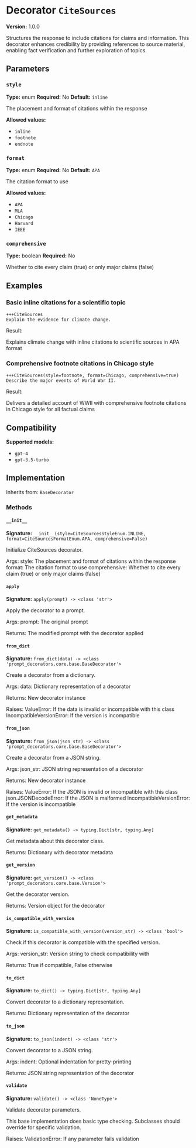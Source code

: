 # Decorator `CiteSources`

**Version:** 1.0.0

Structures the response to include citations for claims and information. This decorator enhances credibility by providing references to source material, enabling fact verification and further exploration of topics.

## Parameters

### `style`

**Type:** enum
**Required:** No
**Default:** `inline`

The placement and format of citations within the response

**Allowed values:**

- `inline`
- `footnote`
- `endnote`

### `format`

**Type:** enum
**Required:** No
**Default:** `APA`

The citation format to use

**Allowed values:**

- `APA`
- `MLA`
- `Chicago`
- `Harvard`
- `IEEE`

### `comprehensive`

**Type:** boolean
**Required:** No

Whether to cite every claim (true) or only major claims (false)

## Examples

### Basic inline citations for a scientific topic

```
+++CiteSources
Explain the evidence for climate change.
```

Result:

Explains climate change with inline citations to scientific sources in APA format

### Comprehensive footnote citations in Chicago style

```
+++CiteSources(style=footnote, format=Chicago, comprehensive=true)
Describe the major events of World War II.
```

Result:

Delivers a detailed account of WWII with comprehensive footnote citations in Chicago style for all factual claims

## Compatibility

**Supported models:**

- `gpt-4`
- `gpt-3.5-turbo`

## Implementation

Inherits from: `BaseDecorator`

### Methods

#### `__init__`

**Signature:** `__init__(style=CiteSourcesStyleEnum.INLINE, format=CiteSourcesFormatEnum.APA, comprehensive=False)`

Initialize CiteSources decorator.

Args:
    style: The placement and format of citations within the response
    format: The citation format to use
    comprehensive: Whether to cite every claim (true) or only major claims (false)

#### `apply`

**Signature:** `apply(prompt) -> <class 'str'>`

Apply the decorator to a prompt.

Args:
    prompt: The original prompt

Returns:
    The modified prompt with the decorator applied

#### `from_dict`

**Signature:** `from_dict(data) -> <class 'prompt_decorators.core.base.BaseDecorator'>`

Create a decorator from a dictionary.

Args:
    data: Dictionary representation of a decorator

Returns:
    New decorator instance

Raises:
    ValueError: If the data is invalid or incompatible with this class
    IncompatibleVersionError: If the version is incompatible

#### `from_json`

**Signature:** `from_json(json_str) -> <class 'prompt_decorators.core.base.BaseDecorator'>`

Create a decorator from a JSON string.

Args:
    json_str: JSON string representation of a decorator

Returns:
    New decorator instance

Raises:
    ValueError: If the JSON is invalid or incompatible with this class
    json.JSONDecodeError: If the JSON is malformed
    IncompatibleVersionError: If the version is incompatible

#### `get_metadata`

**Signature:** `get_metadata() -> typing.Dict[str, typing.Any]`

Get metadata about this decorator class.

Returns:
    Dictionary with decorator metadata

#### `get_version`

**Signature:** `get_version() -> <class 'prompt_decorators.core.base.Version'>`

Get the decorator version.

Returns:
    Version object for the decorator

#### `is_compatible_with_version`

**Signature:** `is_compatible_with_version(version_str) -> <class 'bool'>`

Check if this decorator is compatible with the specified version.

Args:
    version_str: Version string to check compatibility with

Returns:
    True if compatible, False otherwise

#### `to_dict`

**Signature:** `to_dict() -> typing.Dict[str, typing.Any]`

Convert decorator to a dictionary representation.

Returns:
    Dictionary representation of the decorator

#### `to_json`

**Signature:** `to_json(indent) -> <class 'str'>`

Convert decorator to a JSON string.

Args:
    indent: Optional indentation for pretty-printing

Returns:
    JSON string representation of the decorator

#### `validate`

**Signature:** `validate() -> <class 'NoneType'>`

Validate decorator parameters.

This base implementation does basic type checking.
Subclasses should override for specific validation.

Raises:
    ValidationError: If any parameter fails validation
